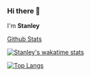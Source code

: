 ### Hi there 👋


I'm **Stanley** 


[Github Stats](https://github-readme-stats.vercel.app/api?username=Stanely254&count_private=true&show_icons=true&theme=dark&border_radius=50)
 
[![Stanley's wakatime stats](https://github-readme-stats.vercel.app/api/wakatime?username=StarNorh&count_private=true&show_icons=true&theme=light&border_radius=35)](https://github.com/Stanely254/github-readme-stats)

[![Top Langs](https://github-readme-stats.vercel.app/api/top-langs/?username=Stanely254&count_private=true&show_icons=true&theme=dark&border_radius=50)](https://github.com/Stanely254/github-readme-stats)
<!--is a ✨ _special_ ✨ repository because its `README.md` (this file) appears on your GitHub profile.

Here are some ideas to get you started:

- 🔭 I’m currently working on ...
- 🌱 I’m currently learning ...
- 👯 I’m looking to collaborate on ...
- 🤔 I’m looking for help with ...
- 💬 Ask me about ...
- 📫 How to reach me: ...
- 😄 Pronouns: ...
- ⚡ Fun fact: ...
-->
